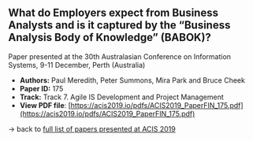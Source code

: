 ## What do Employers expect from Business Analysts and is it captured by the “Business Analysis Body of Knowledge” (BABOK)?

Paper presented at the 30th Australasian Conference on Information Systems, 9-11 December, Perth (Australia)
- **Authors:** Paul Meredith, Peter Summons, Mira Park and Bruce Cheek
- **Paper ID:** 175
- **Track:** Track 7. Agile IS Development and Project Management
- **View PDF file**: [https://acis2019.io/pdfs/ACIS2019_PaperFIN_175.pdf](https://acis2019.io/pdfs/ACIS2019_PaperFIN_175.pdf)

&rarr; back to [full list of papers presented at ACIS 2019](https://acis2019.io/)